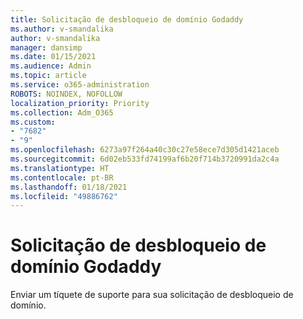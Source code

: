 ```yaml
---
title: Solicitação de desbloqueio de domínio Godaddy
ms.author: v-smandalika
author: v-smandalika
manager: dansimp
ms.date: 01/15/2021
ms.audience: Admin
ms.topic: article
ms.service: o365-administration
ROBOTS: NOINDEX, NOFOLLOW
localization_priority: Priority
ms.collection: Adm_O365
ms.custom:
- "7682"
- "9"
ms.openlocfilehash: 6273a97f264a40c30c27e58ece7d305d1421aceb
ms.sourcegitcommit: 6d02eb533fd74199af6b20f714b3720991da2c4a
ms.translationtype: HT
ms.contentlocale: pt-BR
ms.lasthandoff: 01/18/2021
ms.locfileid: "49886762"
---
```

# <a name="godaddy-domain-unblock-request"></a>Solicitação de desbloqueio de domínio Godaddy

Enviar um tíquete de suporte para sua solicitação de desbloqueio de domínio.